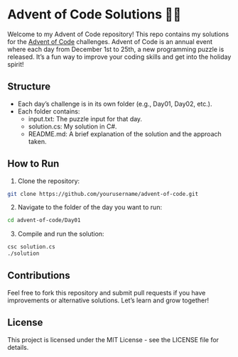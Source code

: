 # Advent of Code Solutions 🎅🎄
Welcome to my Advent of Code repository! This repo contains my solutions for the [Advent of Code](https://adventofcode.com) challenges. Advent of Code is an annual event where each day from December 1st to 25th, a new programming puzzle is released. It’s a fun way to improve your coding skills and get into the holiday spirit! 

## Structure
- Each day’s challenge is in its own folder (e.g., Day01, Day02, etc.).
- Each folder contains:
  - input.txt: The puzzle input for that day.
  - solution.cs: My solution in C#.
  - README.md: A brief explanation of the solution and the approach taken.

## How to Run
1. Clone the repository:
```bash
git clone https://github.com/yourusername/advent-of-code.git
```
2. Navigate to the folder of the day you want to run:
```bash
cd advent-of-code/Day01
```
3. Compile and run the solution:
```bash
csc solution.cs
./solution
```

## Contributions
Feel free to fork this repository and submit pull requests if you have improvements or alternative solutions. Let’s learn and grow together!

## License
This project is licensed under the MIT License - see the LICENSE file for details.
